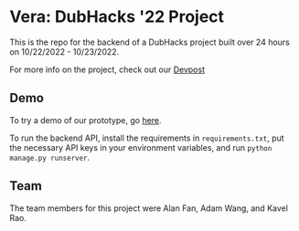 # Vera: DubHacks '22 Project

This is the repo for the backend of a DubHacks project built over 24 hours on 10/22/2022 - 10/23/2022.

For more info on the project, check out our [Devpost](https://devpost.com/software/vera-d3v8is)

## Demo
To try a demo of our prototype, go [here](https://www.figma.com/proto/nVrRuEMNS0rLdTn4fjEQYV/Vera?node-id=131%3A64&scaling=scale-down&page-id=0%3A1&starting-point-node-id=131%3A64).

To run the backend API, install the requirements in `requirements.txt`, put the necessary API keys in your environment variables, and run `python manage.py runserver`.

## Team
The team members for this project were Alan Fan, Adam Wang, and Kavel Rao.

